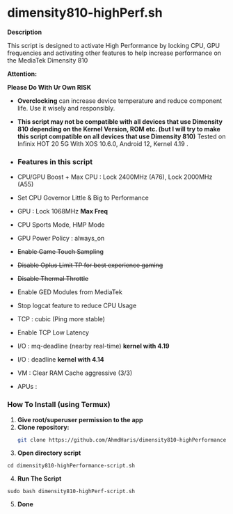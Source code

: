 # dimensity810-highPerf.sh

**Description**

This script is designed to activate High Performance by locking CPU, GPU frequencies and activating other features to help increase performance on the MediaTek Dimensity 810 

**Attention:**

**Please Do With Ur Own RISK**

* **Overclocking** can increase device temperature and reduce component life. Use it wisely and responsibly.
* **This script may not be compatible with all devices that use Dimensity 810 depending on the Kernel Version, ROM etc. (but I will try to make this script compatible on all devices that use Dimensity 810)** Tested on Infinix HOT 20 5G With XOS 10.6.0, Android 12, Kernel 4.19 .

*  ### **Features in this script**
*  CPU/GPU Boost + Max
CPU : Lock 2400MHz (A76), Lock 2000MHz (A55)
*  Set CPU Governor Little & Big to Performance
*  GPU : Lock 1068MHz **Max Freq**
*  CPU Sports Mode, HMP Mode
*  GPU Power Policy : always_on
* ~~Enable Game Touch Sampling~~
* ~~Disable Oplus Limit TP for best experience gaming~~
*  ~~Disable Thermal Throttle~~
*  Enable GED Modules from MediaTek
*  Stop logcat feature to reduce CPU Usage
*  TCP : cubic (Ping more stable)
*  Enable TCP Low Latency
*  I/O : mq-deadline (nearby real-time) **kernel with 4.19**
*  I/O : deadline **kernel with 4.14** 
*  VM : Clear RAM Cache aggressive (3/3)
*  APUs : 

### **How To Install** (using Termux)
1. **Give root/superuser permission to the app**
2. **Clone repository:**
   ```bash
   git clone https://github.com/AhmdHaris/dimensity810-highPerformance-script.sh.git
3. **Open directory script**
```
cd dimensity810-highPerformance-script.sh
```
4. **Run The Script**
```
sudo bash dimensity810-highPerf-script.sh
```
5. **Done**
